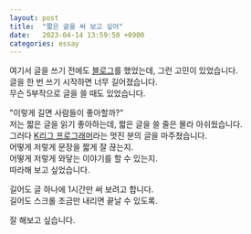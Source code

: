 ```yaml
---
layout: post
title:  "짧은 글을 써 보고 싶어"
date:   2023-04-14 13:59:50 +0900
categories: essay
---
```


여기서 글을 쓰기 전에도 [블로그](https://velog.io/@city7310)를 했었는데, 그런 고민이 있었습니다.  
글을 한 번 쓰기 시작하면 너무 길어졌습니다.  
무슨 5부작으로 글을 쓸 때도 있었습니다.

"이렇게 길면 사람들이 좋아할까?"  
저는 짧은 글을 읽기 좋아하는데, 짧은 글을 쓸 줄은 몰라 아쉬웠습니다.  
그러다 [K리그 프로그래머](https://jeho.page/)라는 멋진 분의 글을 마주쳤습니다.  
어떻게 저렇게 문장을 짧게 잘 끊는지.  
어떻게 저렇게 와닿는 이야기를 할 수 있는지.  
따라해 보고 싶었습니다.

길어도 글 하나에 1시간만 써 보려고 합니다.  
길어도 스크롤 조금만 내리면 끝날 수 있도록.

잘 해보고 싶습니다.
